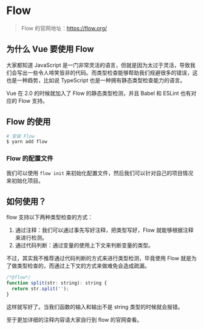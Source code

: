 # Flow

> Flow 的官网地址：https://flow.org/

## 为什么 Vue 要使用 Flow

大家都知道 JavaScript 是一门非常灵活的语言，但就是因为太过于灵活，导致我们会写出一些令人啼笑皆非的代码。而类型检查能够帮助我们规避很多的错误，这也是一种趋势，比如说 TypeScript 也是一种拥有静态类型检查能力的语言。

Vue 在 2.0 的时候就加入了 Flow 的静态类型检测，并且 Babel 和 ESLint 也有对应的 Flow 支持。

## Flow 的使用

```bash
# 安装 Flow
$ yarn add flow
```

### Flow 的配置文件

我们可以使用 `flow init` 来初始化配置文件，然后我们可以针对自己的项目情况来初始化项目。

## 如何使用？

flow 支持以下两种类型检查的方式：

1. 通过注释：我们可以通过事先写好注释，把类型写好，Flow 就能够根据注释来进行检测。
2. 通过代码判断：通过变量的使用上下文来判断变量的类型。

不过，其实我不推荐通过代码判断的方式来进行类型检测，毕竟使用 Flow 就是为了做类型检查的，而通过上下文的方式来做难免会造成疏漏。

```js
/*@flow*/
function split(str: string): string {
  return str.split('');
}
```

这样就写好了。当我们函数的输入和输出不是 string 类型的时候就会报错。

至于更加详细的注释内容请大家自行到 flow 的官网查看。
